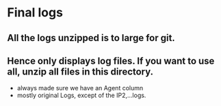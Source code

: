 # Final logs 

## All the logs unzipped is to large for git.

## Hence only displays log files. If you want to use all, unzip all files in this directory.

- always made sure we have an Agent column
- mostly original Logs, except of the IP2,...logs.
